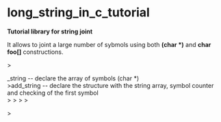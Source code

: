 # long_string_in_c_tutorial
<b>Tutorial library for string joint</b>
<p>It allows to joint a large number of sybmols using both <b>(char *)</b> and <b>char foo[]</b> constructions.</p>
  ><p>_string -- declare the array of symbols (char *)<br/>
  >add_string -- declare the structure with the string array, symbol counter and checking of the first symbol<br/>
  >
  >
  >
  ></p>
  >
